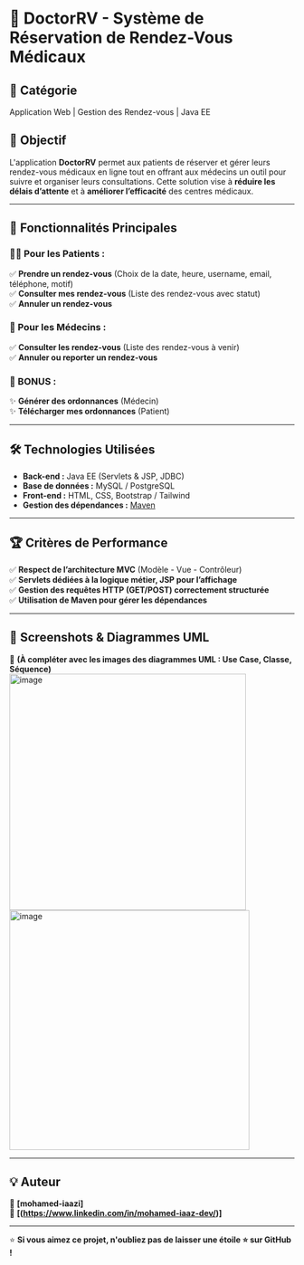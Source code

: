 # 🏥 DoctorRV - Système de Réservation de Rendez-Vous Médicaux

## 📌 Catégorie  
Application Web | Gestion des Rendez-vous | Java EE  

## 🚀 Objectif  
L'application **DoctorRV** permet aux patients de réserver et gérer leurs rendez-vous médicaux en ligne tout en offrant aux médecins un outil pour suivre et organiser leurs consultations. Cette solution vise à **réduire les délais d’attente** et à **améliorer l’efficacité** des centres médicaux.

---

## 🎯 Fonctionnalités Principales  

### 👨‍⚕️ Pour les Patients :  
✅ **Prendre un rendez-vous** (Choix de la date, heure, username, email, téléphone, motif)  
✅ **Consulter mes rendez-vous** (Liste des rendez-vous avec statut)  
✅ **Annuler un rendez-vous**  

### 🏥 Pour les Médecins :  
✅ **Consulter les rendez-vous** (Liste des rendez-vous à venir)  
✅ **Annuler ou reporter un rendez-vous**  

### 🌟 BONUS :  
✨ **Générer des ordonnances** (Médecin)  
✨ **Télécharger mes ordonnances** (Patient)  

---

## 🛠️ Technologies Utilisées  

- **Back-end :** Java EE (Servlets & JSP, JDBC)  
- **Base de données :** MySQL / PostgreSQL  
- **Front-end :** HTML, CSS, Bootstrap / Tailwind  
- **Gestion des dépendances :** [Maven](https://mvnrepository.com/)  

---


## 🏆 Critères de Performance  

✅ **Respect de l’architecture MVC** (Modèle - Vue - Contrôleur)  
✅ **Servlets dédiées à la logique métier, JSP pour l’affichage**  
✅ **Gestion des requêtes HTTP (GET/POST) correctement structurée**  
✅ **Utilisation de Maven pour gérer les dépendances**  

---


## 📸 Screenshots & Diagrammes UML  
📍 **(À compléter avec les images des diagrammes UML : Use Case, Classe, Séquence)**  
<img width="418" alt="image" src="https://github.com/user-attachments/assets/40a993c3-bdcb-4238-952b-ac6563cd3524" />
<img width="424" alt="image" src="https://github.com/user-attachments/assets/1975b73b-6c20-4865-a97f-5ad6d6977086" />


---

## 💡 Auteur  
👤 **[mohamed-iaazi]**  
🔗 **[(https://www.linkedin.com/in/mohamed-iaaz-dev/)]**  

---

⭐ **Si vous aimez ce projet, n'oubliez pas de laisser une étoile ⭐ sur GitHub !**  

